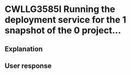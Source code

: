 # CWLLG3585I Running the deployment service for the 1 snapshot of the 0 project...

## Explanation

## User response